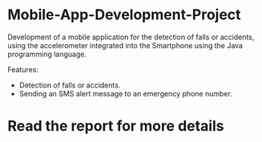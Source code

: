 # Mobile-App-Development-Project
Development of a mobile application for the detection of falls or accidents, using the accelerometer integrated into the Smartphone using the Java programming language.

Features:
 - Detection of falls or accidents.
 - Sending an SMS alert message to an emergency phone number.
# Read the report for more details
